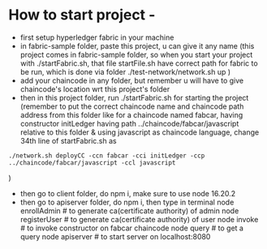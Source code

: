 # How to start project -

- first setup hyperledger fabric in your machine
- in fabric-sample folder, paste this project, u can give it any name (this project comes in fabric-sample folder, so when you start your project with ./startFabric.sh, that file startFile.sh have correct path for fabric to be run, which is done via folder ./test-network/network.sh up )
- add your chaincode in any folder, but remember u will have to give chaincode's location wrt this project's folder
- then in this project folder, run ./startFabric.sh for starting the project (remember to put the correct chaincode name and chaincode path address from this folder like for a chaincode named fabcar, having constructor initLedger having path ../chaincode/fabcar/javascript relative to this folder & using javascript as chaincode language, change 34th line of startFabric.sh as 
```
./network.sh deployCC -ccn fabcar -cci initLedger -ccp ../chaincode/fabcar/javascript -ccl javascript
```
) 

- then go to client folder, do npm i, make sure to use node 16.20.2
- then go to apiserver folder, do npm i, then type in terminal 
node enrollAdmin # to generate ca(certificate authority) of admin
node registerUser # to generate ca(certificate authority) of user
node invoke # to invoke constructor on fabcar chaincode
node query # to get a query
node apiserver # to start server on localhost:8080


